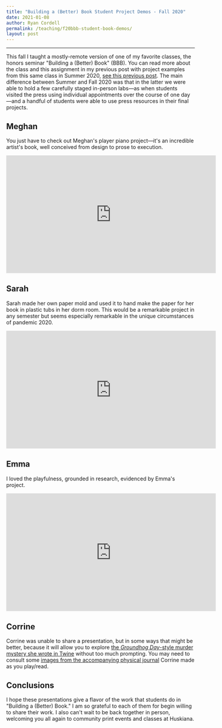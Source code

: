 ```yaml
---
title: "Building a (Better) Book Student Project Demos - Fall 2020"
date: 2021-01-08
author: Ryan Cordell
permalink: /teaching/f20bbb-student-book-demos/
layout: post
---
```


****

This fall I taught a mostly-remote version of one of my favorite classes, the honors seminar "Building a (Better) Book" (BBB). You can read more about the class and this assignment in my previous post with project examples from this same class in Summer 2020, [see this previous post](https://ryancordell.org/teaching/bbb-student-book-demos/). The main difference between Summer and Fall 2020 was that in the latter we were able to hold a few carefully staged in-person labs—as when students visited the press using individual appointments over the course of one day—and a handful of students were able to use press resources in their final projects. 

## Meghan

You just have to check out Meghan's player piano project—it's an incredible artist's book, well conceived from design to prose to execution.

<iframe width="560" height="315" src="https://www.youtube.com/embed/wCka6vyLmiw" frameborder="0" allow="accelerometer; autoplay; clipboard-write; encrypted-media; gyroscope; picture-in-picture" allowfullscreen></iframe>

## Sarah

Sarah made her own paper mold and used it to hand make the paper for her book in plastic tubs in her dorm room. This would be a remarkable project in any semester but seems especially remarkable in the unique circumstances of pandemic 2020.  

<iframe width="560" height="315" src="https://www.youtube.com/embed/mmxl9L3ciD8" frameborder="0" allow="accelerometer; autoplay; clipboard-write; encrypted-media; gyroscope; picture-in-picture" allowfullscreen></iframe>

## Emma

I loved the playfulness, grounded in research, evidenced by Emma's project. 

<iframe width="560" height="315" src="https://www.youtube.com/embed/KVJSpG09Llo" frameborder="0" allow="accelerometer; autoplay; clipboard-write; encrypted-media; gyroscope; picture-in-picture" allowfullscreen></iframe>

## Corrine

Corrine was unable to share a presentation, but in some ways that might be better, because it will allow you to explore [the _Groundhog Day_-style murder mystery she wrote in Twine](/documents/Corrine-BBB-Fall2020-BookProject.html) without too much prompting. You may need to consult some [images from the accompanying physical journal](/img/Corrine-BBB-Fall2020-JournalImages/) Corrine made as you play/read. 


## Conclusions

I hope these presentations give a flavor of the work that students do in "Building a (Better) Book." I am so grateful to each of them for begin willing to share their work. I also can't wait to be back together in person, welcoming you all again to community print events and classes at Huskiana. 





 